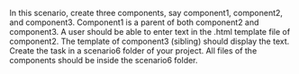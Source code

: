 In this scenario, create three components, say component1, component2, and component3.
Component1 is a parent of both component2 and component3.
A user should be able to enter text in the .html template file of component2. The template of
component3 (sibling) should display the text.
Create the task in a scenario6 folder of your project. All files of the components should be inside the
scenario6 folder.